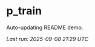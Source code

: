 # p_train

Auto-updating README demo.

<!--START_SECTION:status-->
_Last run: 2025-09-08 21:29 UTC_
<!--END_SECTION:status-->
















































































































































































































































































































































































































